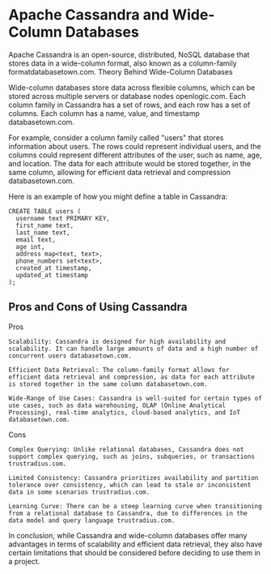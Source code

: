 # Apache Cassandra and Wide-Column Databases

Apache Cassandra is an open-source, distributed, NoSQL database that stores data in a wide-column format, also known as a column-family formatdatabasetown.com.
Theory Behind Wide-Column Databases

Wide-column databases store data across flexible columns, which can be stored across multiple servers or database nodes openlogic.com. Each column family in Cassandra has a set of rows, and each row has a set of columns. Each column has a name, value, and timestamp databasetown.com.

For example, consider a column family called "users" that stores information about users. The rows could represent individual users, and the columns could represent different attributes of the user, such as name, age, and location. The data for each attribute would be stored together, in the same column, allowing for efficient data retrieval and compression databasetown.com.

Here is an example of how you might define a table in Cassandra:
```
CREATE TABLE users (
  username text PRIMARY KEY,
  first_name text,
  last_name text,
  email text,
  age int,
  address map<text, text>,
  phone_numbers set<text>,
  created_at timestamp,
  updated_at timestamp
);
```

##  Pros and Cons of Using Cassandra
Pros

    Scalability: Cassandra is designed for high availability and scalability. It can handle large amounts of data and a high number of concurrent users databasetown.com.

    Efficient Data Retrieval: The column-family format allows for efficient data retrieval and compression, as data for each attribute is stored together in the same column databasetown.com.

    Wide-Range of Use Cases: Cassandra is well-suited for certain types of use cases, such as data warehousing, OLAP (Online Analytical Processing), real-time analytics, cloud-based analytics, and IoT databasetown.com.

Cons

    Complex Querying: Unlike relational databases, Cassandra does not support complex querying, such as joins, subqueries, or transactions trustradius.com.

    Limited Consistency: Cassandra prioritizes availability and partition tolerance over consistency, which can lead to stale or inconsistent data in some scenarios trustradius.com.

    Learning Curve: There can be a steep learning curve when transitioning from a relational database to Cassandra, due to differences in the data model and query language trustradius.com.

In conclusion, while Cassandra and wide-column databases offer many advantages in terms of scalability and efficient data retrieval, they also have certain limitations that should be considered before deciding to use them in a project.